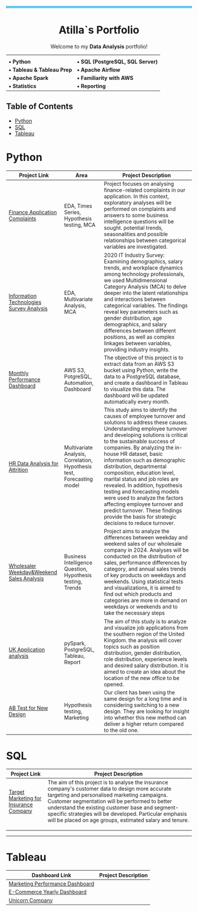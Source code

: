 ![image](https://github.com/AtilaKzlts/Call-Center-Automation/blob/main/assets/bar.png)

<div align="center">
  <h1>Atilla`s Portfolio</h1>
 <p> Welcome to my <b>Data Analysis</b> portfolio!</p>
</div>

<div align="center">

  <table>
    <tr>
      <th> </th>
      <th> </th>
    </tr>
    <tr>
      <td><b> ▪ Python</b></td>
      <td><b> ▪ SQL (PostgreSQL, SQL Server)</b></td>
    </tr>
    <tr>
      <td><b> ▪ Tableau & Tableau Prep</b></td>
      <td><b> ▪ Apache Airflow</b></td>
    </tr>
    <tr>
      <td><b> ▪ Apache Spark</b></td>
      <td><b> ▪ Familiarity with AWS</b></td>
    </tr>
    <tr>
      <td><b> ▪ Statistics</b></td>
      <td><b> ▪ Reporting</b></td>
    </tr>
  </table>
</div>



## Table of Contents

- [Python](#python)
- [SQL](#sql)
- [Tableau](#tableau)

# Python

| Project Link | Area | Project Description 
|---|---|---
| [Finance Application Complaints](https://github.com/AtilaKzlts/Finance-Application-Complaints) | EDA, Times Series, Hypothesis testing, MCA  |  Project focuses on analysing finance-related complaints in our application. In this context, exploratory analyses will be performed on complaints and answers to some business intelligence questions will be sought. potential trends, seasonalities and possible relationships between categorical variables are investigated.
| [Information Technologies Survey Analysis](https://github.com/AtilaKzlts/IT-Survey) |  EDA,  Multivariate Analysis, MCA |  2020 IT Industry Survey: Examining demographics, salary trends, and workplace dynamics among technology professionals, we used Multidimensional Category Analysis (MCA) to delve deeper into the latent relationships and interactions between categorical variables. The findings reveal key parameters such as gender distribution, age demographics, and salary differences between different positions, as well as complex linkages between variables, providing industry insights. 
| [Monthly Performance Dashboard](https://github.com/AtilaKzlts/Call-Center-Automation) | AWS S3, PotgreSQL, Automation, Dashboard|  The objective of this project is to extract data from an AWS S3 bucket using Python, write the data to a PostgreSQL database, and create a dashboard in Tableau to visualize this data. The dashboard will be updated automatically every month.
| [HR Data Analysis for Attrition](https://github.com/AtilaKzlts/HR-Data-Analysis-Forecasting-for-Attrition) | Multivariate Analysis, Correlation, Hypothesis test, Forecasting model |  This study aims to identify the causes of employee turnover and solutions to address these causes. Understanding employee turnover and developing solutions is critical to the sustainable success of companies. By analyzing the in-house HR dataset, basic information such as demographic distribution, departmental composition, education level, marital status and job roles are revealed. In addition, hypothesis testing and forecasting models were used to analyze the factors affecting employee turnover and predict turnover. These findings provide the basis for strategic decisions to reduce turnover.
| [Wholesaler Weekday&Weekend Sales Analysis](https://github.com/AtilaKzlts/Wholesaler-Analysis) | Business Intelligence Question, Hypothesis testing, Trends  |  Project aims to analyze the differences between weekday and weekend sales of our wholesale company in 2024. Analyses will be conducted on the distribution of sales, performance differences by category, and annual sales trends of key products on weekdays and weekends. Using statistical tests and visualizations, it is aimed to find out which products and categories are more in demand on weekdays or weekends and to take the necessary steps
| [UK Application analysis](https://github.com/AtilaKzlts/Application-Analyis) | pySpark, PostgreSQL, Tableau, Report  |  The aim of this study is to analyze and visualize job applications from the southern region of the United Kingdom. the analysis will cover topics such as position distribution, gender distribution, role distribution, experience levels and desired salary distribution. it is aimed to create an idea about the location of the new office to be opened.
| [AB Test for New Design](https://github.com/AtilaKzlts/AB-Test) | Hypothesis testing, Marketing |  Our client has been using the same design for a long time and is considering switching to a new design. They are looking for insight into whether this new method can deliver a higher return compared to the old one.

# SQL

| Project Link | Project Description | 
|---|---|
| [Target Marketing for Insurance Company](https://github.com/AtilaKzlts/Target-Marketing)  |  The aim of this project is to analyse the insurance company's customer data to design more accurate targeting and personalised marketing campaigns. Customer segmentation will be performed to better understand the existing customer base and segment-specific strategies will be developed. Particular emphasis will be placed on age groups, estimated salary and tenure.
| []() |  
| []() |  
| []() |  

***

# Tableau

| Dashboard Link | Project Description 
|---|---
| [Marketing Performance Dashboard](https://public.tableau.com/app/profile/atilla.kiziltas/viz/bol_kpi/Dashboard2) |  
| [E-Commerce Yearly Dashboard](https://public.tableau.com/app/profile/atilla.kiziltas/viz/e-commerce_17078405040010/Dashboard1) |  
| [Unicorn Company](https://public.tableau.com/app/profile/atilla.kiziltas/viz/financel_deneme/Dashboard2) |  


